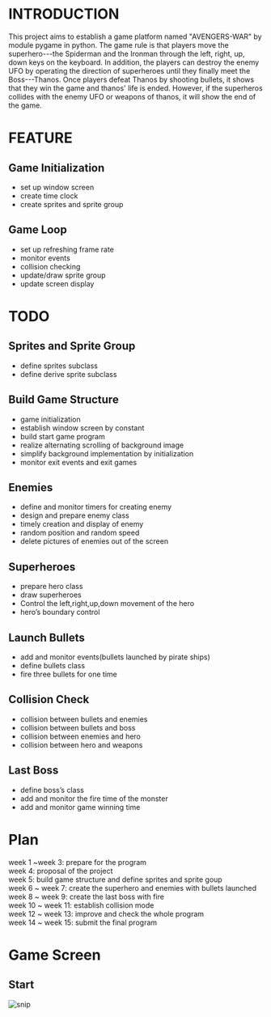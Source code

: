 INTRODUCTION
===
This project aims to establish a game platform named "AVENGERS-WAR" by module pygame in python. The game rule is that players move the superhero---the Spiderman and the Ironman through the left, right, up, down keys on the keyboard. In addition, the players can destroy the enemy UFO by operating the direction of superheroes until they finally meet the Boss---Thanos. Once players defeat Thanos by shooting bullets, it shows that they win the game and thanos' life is ended. However, if the superheros collides with the enemy UFO or weapons of thanos, it will show the end of the game.

FEATURE
===
Game Initialization
---
* set up window screen
* create time clock
* create sprites and sprite group

Game Loop
---
* set up refreshing frame rate
* monitor events
* collision checking
* update/draw sprite group
* update screen display

TODO
===
Sprites and Sprite Group
---
* define sprites subclass 
* define derive sprite subclass

Build Game Structure
---
* game initialization
* establish window screen by constant 
* build start game program
* realize alternating scrolling of background image
* simplify background implementation by initialization
* monitor exit events and exit games

Enemies
---
* define and monitor timers for creating enemy
* design and prepare enemy class
* timely creation and display of enemy 
* random position and random speed
* delete pictures of enemies out of the screen

Superheroes
---
* prepare hero class
* draw superheroes
* Control the left,right,up,down movement of the hero
* hero’s boundary control

Launch Bullets
---
* add and monitor events(bullets launched by pirate ships)
* define bullets class
* fire three bullets for one time

Collision Check
---
* collision between bullets and enemies
* collision between bullets and boss
* collision between enemies and hero
* collision between hero and weapons

Last Boss
---
* define boss’s class
* add and monitor the fire time of the monster
* add and monitor game winning time

Plan
===
week 1 ~week 3: prepare for the program<br>
week 4: proposal of the project<br>
week 5: build game structure and define sprites and sprite goup<br>
week 6 ~ week 7: create the superhero and enemies with bullets launched<br>
week 8 ~ week 9: create the last boss with fire<br>
week 10 ~ week 11: establish collision mode<br>
week 12 ~ week 13: improve and check the whole program<br>
week 14 ~ week 15: submit the final program<br>

Game Screen
===
Start
---
![snip](https://github.com/xinruzhangstevens/AVENGERS-WAR/blob/master/551%20project/picture/Start%20Page.png)
